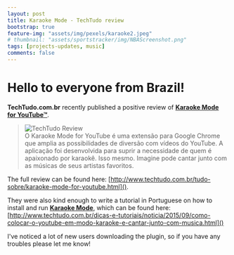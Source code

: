 ```yaml
---
layout: post
title: Karaoke Mode - TechTudo review
bootstrap: true
feature-img: "assets/img/pexels/karaoke2.jpeg"
# thumbnail: "assets/sportstracker/img/NBAScreenshot.png"
tags: [projects-updates, music]
comments: false
---
```


# Hello to everyone from Brazil!
<!-- <img class="img-fluid" src="/assets/img/chrome-plugins/youtube-karaoke/TechTudo.png" alt="TechTudo"> -->

<strong>TechTudo.com.br</strong> recently published a positive review of <strong><a href="{% link _chrome-plugins/youtube-karaoke.md %}">Karaoke Mode for YouTube™</a></strong>.

<blockquote>
<div class="container-fluid">
	<div class="row justify-content-center align-items-center">
		<div class="col-5">
			<img class="img-fluid" src="http://www.richard-stanton.com/wp-content/uploads/2015/09/TechTudo-Review.png" alt="TechTudo Review">
		</div>
		<div class="col-7">
			O Karaoke Mode for YouTube é uma extensão para Google Chrome que amplia as possibilidades de diversão com vídeos do YouTube. A aplicação foi desenvolvida para suprir a necessidade de quem é apaixonado por karaokê. Isso mesmo. Imagine pode cantar junto com as músicas de seus artistas favoritos.
		</div>
	</div>
</div>
</blockquote>

The full review can be found here: [http://www.techtudo.com.br/tudo-sobre/karaoke-mode-for-youtube.html]().

They were also kind enough to write a tutorial in Portuguese on how to install and run <strong><a href="{% link _chrome-plugins/youtube-karaoke.md %}">Karaoke Mode</a></strong>, which can be found here:
[http://www.techtudo.com.br/dicas-e-tutoriais/noticia/2015/09/como-colocar-o-youtube-em-modo-karaoke-e-cantar-junto-com-musica.html]()

I've noticed a lot of new users downloading the plugin, so if you have any troubles please let me know!
